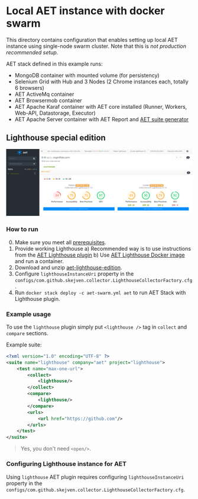 # Local AET instance with docker swarm
This directory contains configuration that enables setting up local AET instance using single-node swarm cluster. 
Note that this is *not production recommended setup*.

AET stack defined in this example runs:
- MongoDB container with mounted volume (for persistency)
- Selenium Grid with Hub and 3 Nodes (2 Chrome instances each, totally 6 browsers)
- AET ActiveMq container
- AET Browsermob container
- AET Apache Karaf container with AET core installed (Runner, Workers, Web-API, Datastorage, Executor)
- AET Apache Server container with AET Report and [AET suite generator](https://github.com/m-suchorski/suite-generator/tree/feature/suite)

## Lighthouse special edition

![aet-lighthouse](../misc/aet-lighthouse.png)

### How to run
0. Make sure you meet all [prerequisites](https://github.com/Skejven/aet-docker#prerequisites).
1. Provide working Lighthouse
  a) Recommended way is to use instructions from the [AET Lighthouse plugin](ToDo)
  b) Use [AET Lighthouse Docker image]() and run a container.
2. Download and unzip [aet-lighthouse-edition](https://bintray.com/skejven/AET/download_file?file_path=lighthouse-aet-swarm.zip).
3. Configure `lighthouseInstanceUri` property in the `configs/com.github.skejven.collector.LighthouseCollectorFactory.cfg`.
4. Run `docker stack deploy -c aet-swarm.yml aet` to run AET Stack with Lighthouse plugin.

### Example usage
To use the `lighthouse` plugin simply put `<lighthouse />` tag in `collect` and `compare` sections.

Example suite:

```xml
<?xml version="1.0" encoding="UTF-8" ?>
<suite name="lighthouse" company="aet" project="lighthouse">
    <test name="max-one-url">
        <collect>
            <lighthouse/>
        </collect>
        <compare>
            <lighthouse/>
        </compare>
        <urls>
            <url href="https://github.com"/>
        </urls>
    </test>
</suite>

```

> Yes, you don't need `<open/>`.

### Configuring Lighthouse instance for AET
Using `lighthouse` AET plugin requires configuring `lighthouseInstanceUri` property in the 
`configs/com.github.skejven.collector.LighthouseCollectorFactory.cfg`.

